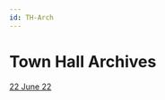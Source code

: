 ```yaml
---
id: TH-Arch
---
```

# Town Hall Archives  

[22 June 22](https://drive.google.com/file/d/1OkO4tJqomeRsE9a8DpAfCGdB-qyZxZWi/view)